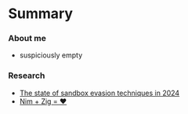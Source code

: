 # Summary

### About me

* suspiciously empty


### Research

* [The state of sandbox evasion techniques in 2024](posts/sandbox-evasion-in-2024/sandboxes.md)
* [Nim + Zig = ❤️](posts/nim_and_zig_heart/nim_and_zig.md)




